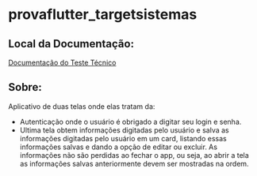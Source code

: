 # provaflutter_targetsistemas

## Local da Documentação:
[Documentação do Teste Técnico](https://github.com/render41/provaflutter_targetsistemas/wiki)

## Sobre:
Aplicativo de duas telas onde elas tratam da:
- Autenticação onde o usuário é obrigado a digitar seu login e senha.
- Ultima tela obtem informações digitadas pelo usuário e salva as informações digitadas pelo usuário em um card, listando essas informações
  salvas e dando a opção de editar ou excluir. As informações não são perdidas ao fechar
  o app, ou seja, ao abrir a tela as informações salvas anteriormente devem ser mostradas na ordem.